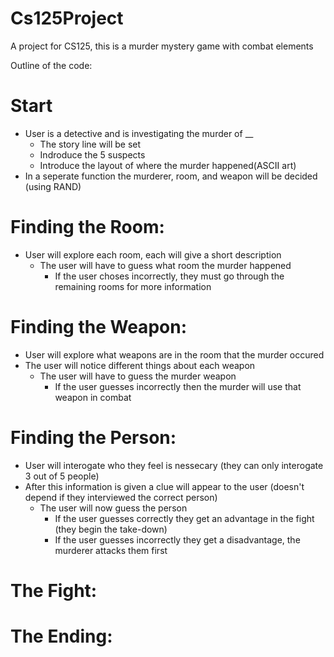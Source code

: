 # Cs125Project
A project for CS125, this is a murder mystery game with combat elements

Outline of the code:

# Start
- User is a detective and is investigating the murder of __
    - The story line will be set 
    - Indroduce the 5 suspects
    - Introduce the layout of where the murder happened(ASCII art)
- In a seperate function the murderer, room, and weapon will be decided (using RAND)

# Finding the Room: 
- User will explore each room, each will give a short description
    - The user will have to guess what room the murder happened 
       - If the user choses incorrectly, they must go through the remaining rooms for more information

# Finding the Weapon:
- User will explore what weapons are in the room that the murder occured
- The user will notice different things about each weapon
    - The user will have to guess the murder weapon
       - If the user guesses incorrectly then the murder will use that weapon in combat
  
# Finding the Person:
- User will interogate who they feel is nessecary (they can only interogate 3 out of 5 people)
- After this information is given a clue will appear to the user (doesn't depend if they interviewed the correct person)
    - The user will now guess the person
        - If the user guesses correctly they get an advantage in the fight (they begin the take-down)
        - If the user guesses incorrectly they get a disadvantage, the murderer attacks them first 
# The Fight:

# The Ending:

